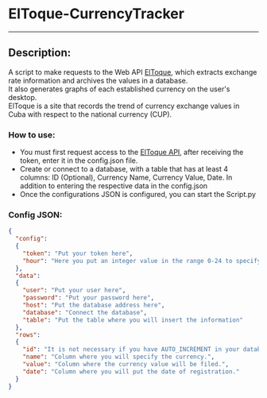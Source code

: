 # ElToque-CurrencyTracker

<hr/>

## Description:
A script to make requests to the Web API
<a href=https://eltoque.com/ target="_blank">ElToque</a>, which extracts exchange rate information and archives the values in a database.<br/>
It also generates graphs of each established currency on the user's desktop.<br/>
ElToque is a site that records the trend of currency exchange values in Cuba with respect to the national currency (CUP).

### How to use:
<ul>
    <li>You must first request access to the <a href="https://tasas.eltoque.com/docs/" target="_blank">ElToque API</a>, after receiving the token, enter it in the config.json file.</li>
    <li>Create or connect to a database, with a table that has at least 4 columns: ID (Optional), Currency Name, Currency Value, Date. In addition to entering the respective data in the config.json</li>
    <li>Once the configurations JSON is configured, you can start the Script.py</li>
</ul>

### Config JSON:

````json
{
  "config":
  {
    "token": "Put your token here", 
    "hour": "Here you put an integer value in the range 0-24 to specify the time the script will be executed"
  },
  "data":
  {
    "user": "Put your user here",
    "password": "Put your password here",
    "host": "Put the database address here",
    "database": "Connect the database",
    "table": "Put the table where you will insert the information"
  },
  "rows":
  {
    "id": "It is not necessary if you have AUTO_INCREMENT in your database.",
    "name": "Column where you will specify the currency.",
    "value": "Column where the currency value will be filed.",
    "date": "Column where you will put the date of registration."
  }
}

````